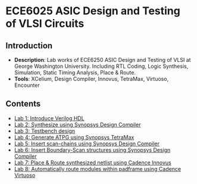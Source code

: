 # ECE6025 ASIC Design and Testing of VLSI Circuits
## Introduction
* __Description__: Lab works of ECE6250 ASIC Design and Testing of VLSI at George Washington University. Including RTL Coding, Logic Synthesis, Simulation, Static Timing Analysis, Place & Route.
* __Tools__: XCelium, Design Compiler, Innovus, TetraMax, Virtuoso, Encounter
## Contents
* [Lab 1: Introduce Verilog HDL](lab1/)
* [Lab 2: Synthesize using Synopsys Design Compiler](lab2/)
* [Lab 3: Testbench design](lab3/)
* [Lab 4: Generate ATPG using Synopsys TetraMax](lab4/)
* [Lab 5: Insert scan-chains using Synopsys Design Compiler](lab5/)
* [Lab 6: Insert Boundary-Scan structures using Synopsys Design Compiler](lab6/)
* [Lab 7: Place & Route synthesized netlist using Cadence Innovus](lab7/)
* [Lab 8: Automatically route modules within padframe using Cadence Virtuoso](lab8/)